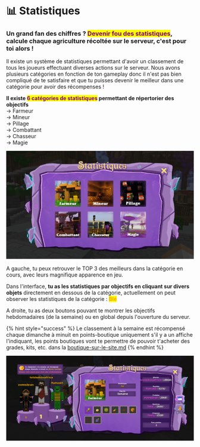 # 📊 Statistiques

### Un grand fan des chiffres ? <mark style="color:purple;">Devenir fou des statistiques</mark>, calcule chaque agriculture récoltée sur le serveur, c'est pour toi alors !

Il existe un système de statistiques permettant d'avoir un classement de tous les joueurs effectuant diverses actions sur le serveur. Nous avons plusieurs catégories en fonction de ton gameplay donc il n'est pas bien compliqué de te satisfaire et que tu puisses devenir le meilleur dans une catégorie pour avoir des récompenses !

**Il existe **<mark style="color:purple;">**6 catégories de statistiques**</mark>** permettant de répertorier des objectifs**\
\-> Farmeur\
\-> Mineur\
\-> Pillage\
\-> Combattant\
\-> Chasseur\
\-> Magie

![Interface principale de statistiques (/stats)](<../.gitbook/assets/image (6) (1).png>)

A gauche, tu peux retrouver le TOP 3 des meilleurs dans la catégorie en cours, avec leurs magnifique apparence en jeu.

Dans l'interface, **tu as les statistiques par objectifs en cliquant sur divers objets** directement en dessous de la catégorie, actuellement on peut observer les statistiques de la catégorie : <mark style="color:orange;">**Blé**</mark>

A droite, tu as deux boutons pouvant te montrer les objectifs hebdomadaires (de la semaine) ou en global depuis l'ouverture du serveur.

{% hint style="success" %}
Le classement à la semaine est récompensé chaque dimanche à minuit en points-boutique uniquement s'il y a un affiche l'indiquant, les points boutiques vont te  permettre de pouvoir t'acheter des grades, kits, etc. dans la [boutique-sur-le-site.md](boutique-sur-le-site.md "mention")
{% endhint %}

![Interface de la catégorie "FARMEUR" de statistiques (/stats)](<../.gitbook/assets/image (5) (1).png>)
